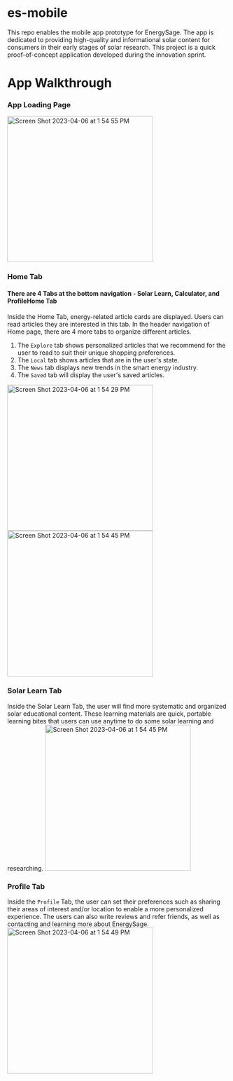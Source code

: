 # es-mobile
This repo enables the mobile app prototype for EnergySage. The app is dedicated to providing high-quality and informational solar content for consumers in their early stages of solar research.
This project is a quick proof-of-concept application developed during the innovation sprint.

# App Walkthrough
### App Loading Page
<img width="333" alt="Screen Shot 2023-04-06 at 1 54 55 PM" src="https://github.com/XueTang422/es-mobile/assets/89874278/1c16000b-75e5-4fcc-84c3-ee6a7f5dc802">

### Home Tab

#### There are 4 Tabs at the bottom navigation - Solar Learn, Calculator, and ProfileHome Tab 
Inside the Home Tab, energy-related article cards are displayed. Users can read articles they are interested in this tab. In the header navigation of Home page, there are 4 more tabs to organize different articles. 
1. The `Explore` tab shows personalized articles that we recommend for the user to read to suit their unique shopping preferences.
2. The `Local` tab shows articles that are in the user's state.
3. The `News` tab displays new trends in the smart energy industry.
4. The `Saved` tab will display the user's saved articles.

<img width="333" alt="Screen Shot 2023-04-06 at 1 54 29 PM" src="https://github.com/XueTang422/es-mobile/assets/89874278/ba10872f-5447-41f2-a267-c00b1cad959a">
<img width="333" alt="Screen Shot 2023-04-06 at 1 54 45 PM" src="https://github.com/XueTang422/es-mobile/assets/89874278/4d56e271-b578-4550-8f6f-45b25ce050a7">

### Solar Learn Tab
Inside the Solar Learn Tab, the user will find more systematic and organized solar educational content. These learning materials are quick, portable learning bites that users can use anytime to do some solar learning and researching.
<img width="333" alt="Screen Shot 2023-04-06 at 1 54 45 PM" src="https://github.com/XueTang422/es-mobile/assets/89874278/e6d1dd64-1aca-408f-a88d-f2564b0d5b5b">
### Profile Tab
Inside the `Profile` Tab, the user can set their preferences such as sharing their areas of interest and/or location to enable a more personalized experience. The users can also write reviews and refer friends, as well as contacting and learning more about EnergySage.
<img width="333" alt="Screen Shot 2023-04-06 at 1 54 49 PM" src="https://github.com/XueTang422/es-mobile/assets/89874278/5299e638-6c33-4ab2-9c91-1f40e250cd1f">
